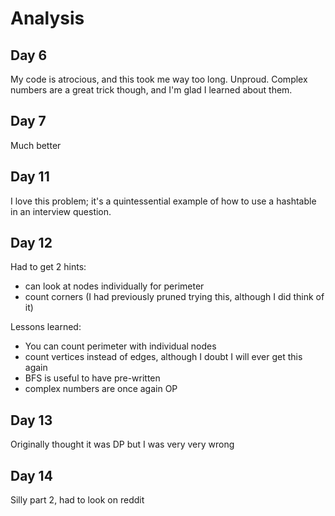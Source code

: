 # Analysis

## Day 6

My code is atrocious, and this took me way too long. Unproud.
Complex numbers are a great trick though, and I'm glad I learned about them.

## Day 7

Much better

## Day 11

I love this problem; it's a quintessential example of how to use a hashtable in
an interview question.

## Day 12

Had to get 2 hints:

- can look at nodes individually for perimeter
- count corners (I had previously pruned trying this, although I did think of it)

Lessons learned:

- You can count perimeter with individual nodes
- count vertices instead of edges, although I doubt I will ever get this again
- BFS is useful to have pre-written
- complex numbers are once again OP

## Day 13

Originally thought it was DP but I was very very wrong

## Day 14

Silly part 2, had to look on reddit
